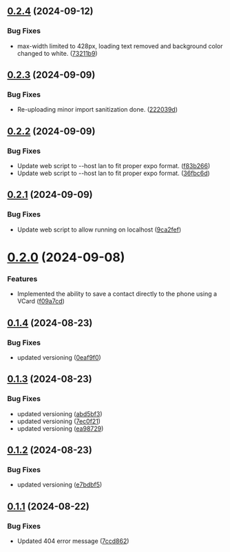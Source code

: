 ## [0.2.4](https://github.com/wembleyWilliams/native-card-mobile/compare/v0.2.3...v0.2.4) (2024-09-12)


### Bug Fixes

* max-width limited to 428px, loading text removed and background color changed to white. ([73211b9](https://github.com/wembleyWilliams/native-card-mobile/commit/73211b9c203d02569f1c9050545dec2cd1f80c31))

## [0.2.3](https://github.com/wembleyWilliams/native-card-mobile/compare/v0.2.2...v0.2.3) (2024-09-09)


### Bug Fixes

* Re-uploading minor import sanitization done. ([222039d](https://github.com/wembleyWilliams/native-card-mobile/commit/222039d49b0c0d8d76ccaae55284d1a6c5545f76))

## [0.2.2](https://github.com/wembleyWilliams/native-card-mobile/compare/v0.2.1...v0.2.2) (2024-09-09)


### Bug Fixes

* Update web script to --host lan to fit proper expo format. ([f83b266](https://github.com/wembleyWilliams/native-card-mobile/commit/f83b2665f6952e5d5973ddb4fcee0ea4f2b1cf51))
* Update web script to --host lan to fit proper expo format. ([36fbc6d](https://github.com/wembleyWilliams/native-card-mobile/commit/36fbc6dafcd18dcea35b98a03b9391cd10c3bf6b))

## [0.2.1](https://github.com/wembleyWilliams/native-card-mobile/compare/v0.2.0...v0.2.1) (2024-09-09)


### Bug Fixes

* Update web script to allow running on localhost ([9ca2fef](https://github.com/wembleyWilliams/native-card-mobile/commit/9ca2fef471002699dcfa93cf9cc31bc90b0da264))

# [0.2.0](https://github.com/wembleyWilliams/native-card-mobile/compare/v0.1.4...v0.2.0) (2024-09-08)


### Features

* Implemented the ability to save a contact directly to the phone using a VCard ([f09a7cd](https://github.com/wembleyWilliams/native-card-mobile/commit/f09a7cd6e9fff2ab9a341463725b2ed0846dde2a))

## [0.1.4](https://github.com/wembleyWilliams/native-card-mobile/compare/v0.1.3...v0.1.4) (2024-08-23)


### Bug Fixes

* updated versioning ([0eaf9f0](https://github.com/wembleyWilliams/native-card-mobile/commit/0eaf9f02d7e881c9d1bf6dcd2ccea37f68439f97))

## [0.1.3](https://github.com/wembleyWilliams/native-card-mobile/compare/v0.1.2...v0.1.3) (2024-08-23)


### Bug Fixes

* updated versioning ([abd5bf3](https://github.com/wembleyWilliams/native-card-mobile/commit/abd5bf386476582f29f8f95fa0b9aa4d1a0ed1f5))
* updated versioning ([7ec0f21](https://github.com/wembleyWilliams/native-card-mobile/commit/7ec0f21ad3655e7b21a76378d3a091dbe8673ef2))
* updated versioning ([ea98729](https://github.com/wembleyWilliams/native-card-mobile/commit/ea9872935d1b230bb52e7c3d33e72bf1ad944f21))

## [0.1.2](https://github.com/wembleyWilliams/native-card-mobile/compare/v0.1.1...v0.1.2) (2024-08-23)


### Bug Fixes

* updated versioning ([e7bdbf5](https://github.com/wembleyWilliams/native-card-mobile/commit/e7bdbf51d6a65f34317e55c655e46ad341f66040))

## [0.1.1](https://github.com/wembleyWilliams/native-card-mobile/compare/v0.1.0...v0.1.1) (2024-08-22)


### Bug Fixes

* Updated 404 error message ([7ccd862](https://github.com/wembleyWilliams/native-card-mobile/commit/7ccd8622b260ee564b92871e152158aa1db5a0c0))
